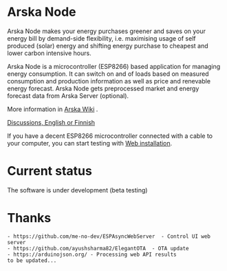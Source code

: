 # Arska Node
Arska Node makes your energy purchases greener and saves on your energy bill by demand-side flexibility, i.e. maximising usage of self produced (solar) energy and shifting energy purchase to cheapest and lower carbon intensive hours.

Arska Node is a microcontroller (ESP8266) based application for managing energy consumption. It can switch on and of loads  based on measured consumption and production information as well as price and renevable energy forecast. Arska Node gets preprocessed market and energy forecast data from Arska Server (optional). 

More information in [Arska Wiki](https://github.com/Netgalleria/arska-node/wiki) .

[Discussions, English or Finnish](https://github.com/Netgalleria/arska-node/discussions)

If you have a decent ESP8266 microcontroller connected with a cable to your computer, you can start testing with [Web installation](https://iot.netgalleria.fi/arska-install/). 

# Current status
The software is under development (beta testing)

# Thanks
    - https://github.com/me-no-dev/ESPAsyncWebServer  - Control UI web server
    - https://github.com/ayushsharma82/ElegantOTA  - OTA update
    - https://arduinojson.org/ - Processing web API results 
    to be updated...
